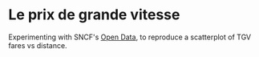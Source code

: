 # Le prix de grande vitesse

Experimenting with SNCF's [Open Data](https://ressources.data.sncf.com/explore/?sort=modified), to reproduce a scatterplot of TGV fares vs distance.